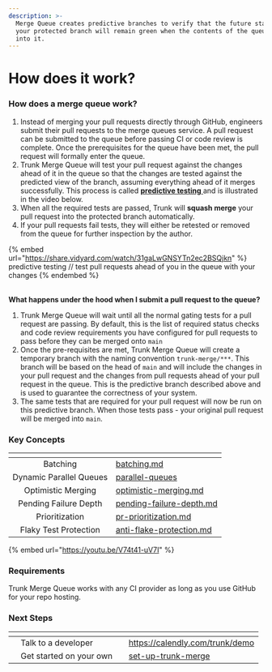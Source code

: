 ```yaml
---
description: >-
  Merge Queue creates predictive branches to verify that the future state of
  your protected branch will remain green when the contents of the queue merge
  into it.
---
```


# How does it work?

### **How does a merge queue work?**

1. Instead of merging your pull requests directly through GitHub, engineers submit their pull requests to the merge queues service. A pull request can be submitted to the queue before passing CI or code review is complete. Once the prerequisites for the queue have been met, the pull request will formally enter the queue.
2. Trunk Merge Queue will test your pull request against the changes ahead of it in the queue so that the changes are tested against the predicted view of the branch, assuming everything ahead of it merges successfully. This process is called [**predictive testing** ](concepts/predictive-testing.md)and is illustrated in the video below.
3. When all the required tests are passed, Trunk will **squash merge** your pull request into the protected branch automatically.
4. If your pull requests fail tests, they will either be retested or removed from the queue for further inspection by the author.

{% embed url="https://share.vidyard.com/watch/31gaLwGNSYTn2ec2BSQjkn" %}
predictive testing // test pull requests ahead of you in the queue with your changes
{% endembed %}

\
**What happens under the hood when I submit a pull request to the queue?**

1. Trunk Merge Queue will wait until all the normal gating tests for a pull request are passing. By default, this is the list of required status checks and code review requirements you have configured for pull requests to pass before they can be merged onto `main`
2. Once the pre-requisites are met, Trunk Merge Queue will create a temporary branch with the naming convention `trunk-merge/***`. This branch will be based on the head of `main` and will include the changes in your pull request and the changes from pull requests ahead of your pull request in the queue. This is the predictive branch described above and is used to guarantee the correctness of your system.
3. The same tests that are required for your pull request will now be run on this predictive branch. When those tests pass - your original pull request will be merged into `main`.

### Key Concepts

<table data-view="cards"><thead><tr><th align="center"></th><th data-hidden data-card-target data-type="content-ref"></th></tr></thead><tbody><tr><td align="center">Batching</td><td><a href="concepts/batching.md">batching.md</a></td></tr><tr><td align="center">Dynamic Parallel Queues</td><td><a href="concepts-and-optimizations/parallel-queues/">parallel-queues</a></td></tr><tr><td align="center">Optimistic Merging</td><td><a href="concepts/optimistic-merging.md">optimistic-merging.md</a></td></tr><tr><td align="center">Pending Failure Depth</td><td><a href="concepts/pending-failure-depth.md">pending-failure-depth.md</a></td></tr><tr><td align="center">Prioritization</td><td><a href="pr-prioritization.md">pr-prioritization.md</a></td></tr><tr><td align="center">Flaky Test Protection</td><td><a href="concepts/anti-flake-protection.md">anti-flake-protection.md</a></td></tr></tbody></table>

{% embed url="https://youtu.be/V74t41-uV7I" %}

### **Requirements**

Trunk Merge Queue works with any CI provider as long as you use GitHub for your repo hosting.

### **Next Steps**

<table data-view="cards"><thead><tr><th></th><th></th><th></th><th data-hidden data-card-target data-type="content-ref"></th></tr></thead><tbody><tr><td></td><td>Talk to a developer</td><td></td><td><a href="https://calendly.com/trunk/demo">https://calendly.com/trunk/demo</a></td></tr><tr><td></td><td>Get started on your own</td><td></td><td><a href="set-up-trunk-merge/">set-up-trunk-merge</a></td></tr></tbody></table>

